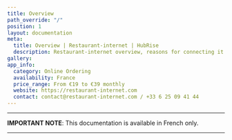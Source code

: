 ```yaml
---
title: Overview
path_override: "/"
position: 1
layout: documentation
meta:
  title: Overview | Restaurant-internet | HubRise
  description: Restaurant-internet overview, reasons for connecting it to HubRise and summary of integrated features. Synchronise data between your EPOS and your apps.
gallery: 
app_info:
  category: Online Ordering
  availability: France
  price_range: From €19 to €39 monthly
  website: https://restaurant-internet.com
  contact: contact@restaurant-internet.com / +33 6 25 09 41 44
---
```


---

**IMPORTANT NOTE**: This documentation is available <Link to="/fr/apps/restaurant-internet" addLocalePrefix={false}>in French only</Link>.

---
